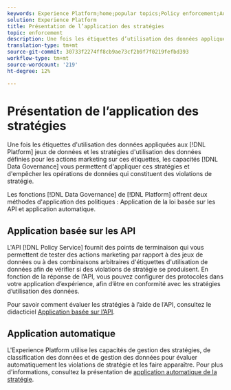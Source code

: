 ```yaml
---
keywords: Experience Platform;home;popular topics;Policy enforcement;Automatic enforcement;API-based enforcement;data governance
solution: Experience Platform
title: Présentation de l’application des stratégies
topic: enforcement
description: Une fois les étiquettes d’utilisation des données appliquées aux jeux de données Adobe Experience Platform et les stratégies d’utilisation des données définies pour les actions marketing par rapport à ces étiquettes, les fonctionnalités de gouvernance des données vous permettent d’appliquer ces stratégies et d’empêcher les opérations de données qui constituent des violations de stratégie. Il existe deux méthodes d’application des stratégies fournies par les fonctionnalités de gouvernance des données sur la plate-forme, l’application basée sur les API et l’application automatique.
translation-type: tm+mt
source-git-commit: 30733f2274ff8cb9ae73cf2b9f7f0219fefbd393
workflow-type: tm+mt
source-wordcount: '219'
ht-degree: 12%

---
```



# Présentation de l’application des stratégies

Une fois les étiquettes d&#39;utilisation des données appliquées aux [!DNL Platform] jeux de données et les stratégies d&#39;utilisation des données définies pour les actions marketing sur ces étiquettes, les capacités [!DNL Data Governance] vous permettent d&#39;appliquer ces stratégies et d&#39;empêcher les opérations de données qui constituent des violations de stratégie.

Les fonctions [!DNL Data Governance] de [!DNL Platform] offrent deux méthodes d&#39;application des politiques : Application de la loi basée sur les API et application automatique.

## Application basée sur les API

L&#39;API [!DNL Policy Service] fournit des points de terminaison qui vous permettent de tester des actions marketing par rapport à des jeux de données ou à des combinaisons arbitraires d&#39;étiquettes d&#39;utilisation de données afin de vérifier si des violations de stratégie se produisent. En fonction de la réponse de l’API, vous pouvez configurer des protocoles dans votre application d’expérience, afin d’être en conformité avec les stratégies d’utilisation des données.

Pour savoir comment évaluer les stratégies à l’aide de l’API, consultez le didacticiel [Application basée sur l’API](./api-enforcement.md).

## Application automatique

L&#39;Experience Platform utilise les capacités de gestion des stratégies, de classification des données et de gestion des données pour évaluer automatiquement les violations de stratégie et les faire apparaître. Pour plus d&#39;informations, consultez la présentation de [application automatique de la stratégie](./auto-enforcement.md).